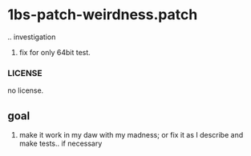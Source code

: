 # 1bs-patch-weirdness.patch
.. investigation

1. fix for only 64bit test.

### LICENSE
no license.

## goal
1. make it work in my daw with my madness; or fix it as I describe and make tests.. if necessary
